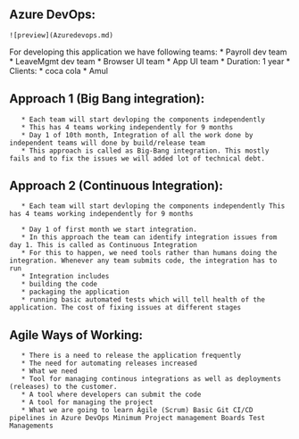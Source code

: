 ## Azure DevOps:
    ![preview](Azuredevops.md)

 For developing this application we have following teams:
       * Payroll dev team 
       * LeaveMgmt dev team
       * Browser UI team
       * App UI team
       * Duration: 1 year
       * Clients: 
            * coca cola
            * Amul   
## Approach 1 (Big Bang integration):
       * Each team will start devloping the components independently
       * This has 4 teams working independently for 9 months
       * Day 1 of 10th month, Integration of all the work done by independent teams will done by build/release team
       * This approach is called as Big-Bang integration. This mostly fails and to fix the issues we will added lot of technical debt.
  
## Approach 2 (Continuous Integration):
       * Each team will start devloping the components independently This has 4 teams working independently for 9 months

       * Day 1 of first month we start integration.
       * In this approach the team can identify integration issues from day 1. This is called as Continuous Integration 
       * For this to happen, we need tools rather than humans doing the integration. Whenever any team submits code, the integration has to run 
       * Integration includes 
       * building the code 
       * packaging the application 
       * running basic automated tests which will tell health of the application. The cost of fixing issues at different stages

## Agile Ways of Working:
       * There is a need to release the application frequently
       * The need for automating releases increased
       * What we need 
       * Tool for managing continous integrations as well as deployments (releases) to the customer. 
       * A tool where developers can submit the code 
       * A tool for managing the project
       * What we are going to learn Agile (Scrum) Basic Git CI/CD pipelines in Azure DevOps Minimum Project management Boards Test Managements
  
